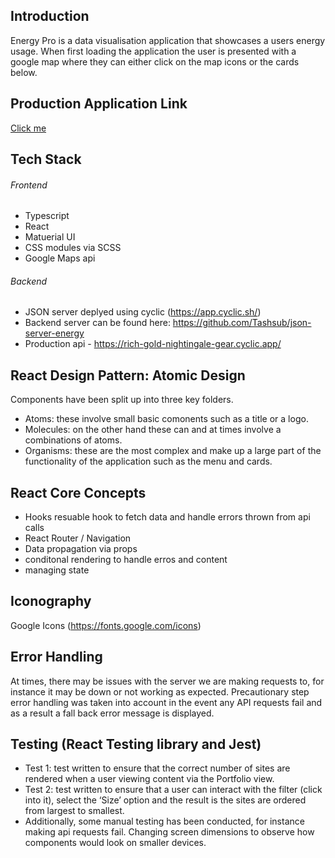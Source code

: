 ## Introduction

Energy Pro is a data visualisation application that showcases a users energy usage. When first loading the application the user is presented with a google map where they can either click on the map icons or the cards below. 

## Production Application Link 
[Click me](https://energyusage.netlify.app/)

## Tech Stack

###### Frontend 
- Typescript
- React
- Matuerial UI 
- CSS modules via SCSS
- Google Maps api

###### Backend 
- JSON server deplyed using cyclic (https://app.cyclic.sh/)
- Backend server can be found here: https://github.com/Tashsub/json-server-energy
- Production api -  https://rich-gold-nightingale-gear.cyclic.app/

## React Design Pattern: Atomic Design

Components have been split up into three key folders. 

- Atoms: these involve small basic comonents such as a title or a logo. 
- Molecules: on the other hand these can and at times involve a combinations of atoms. 
- Organisms: these are the most complex and make up a large part of the functionality of the application such as the menu and cards. 

## React Core Concepts
- Hooks resuable hook to fetch data and handle errors thrown from api calls
- React Router / Navigation
- Data propagation via props 
- conditonal rendering to handle erros and content
- managing state

## Iconography
Google Icons (https://fonts.google.com/icons)


## Error Handling 

At times, there may be issues with the server we are making requests to, for instance it may be down or not
working as expected. Precautionary step error handling was taken into account in the event any API requests fail
and as a result a fall back error message is displayed.


## Testing (React Testing library and Jest)

- Test 1: test written to ensure that the correct number of sites are rendered when a user viewing content via
the Portfolio view.
- Test 2: test written to ensure that a user can interact with the filter (click into it), select the ‘Size’ option and
the result is the sites are ordered from largest to smallest.
- Additionally, some manual testing has been conducted, for instance making api requests fail. Changing
screen dimensions to observe how components would look on smaller devices.
